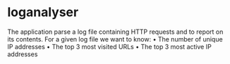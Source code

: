# loganalyser
 
The application parse a log file containing HTTP requests and to report on its contents. For a given log file we want to know: 
• The number of unique IP addresses
• The top 3 most visited URLs
• The top 3 most active IP addresses
